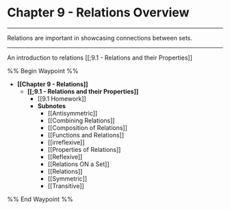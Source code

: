 # Chapter 9 - Relations Overview

---

Relations are important in showcasing connections between sets. 

---
An introduction to relations
[[;9.1 - Relations and their Properties]]


%% Begin Waypoint %%
- **[[Chapter 9 - Relations]]**
	- **[[;9.1 - Relations and their Properties]]**
		- [[9.1 Homework]]
		- **Subnotes**
			- [[Antisymmetric]]
			- [[Combining Relations]]
			- [[Composition of Relations]]
			- [[Functions and Relations]]
			- [[irreflexive]]
			- [[Properties of Relations]]
			- [[Reflexive]]
			- [[Relations ON a Set]]
			- [[Relations]]
			- [[Symmetric]]
			- [[Transitive]]

%% End Waypoint %%

